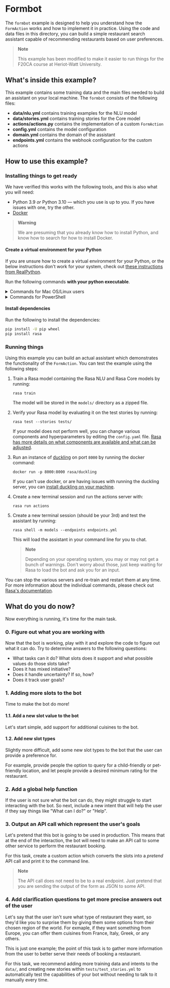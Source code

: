 # Formbot

The `formbot` example is designed to help you understand how the `FormAction` works and how to implement it in practice. Using the code and data files in this directory, you can build a simple restaurant search assistant capable of recommending restaurants based on user preferences.

> **Note**
>
> This example has been modified to make it easier to run things for the F20CA course at Heriot-Watt University.

## What's inside this example?

This example contains some training data and the main files needed to build an assistant on your local machine. The `formbot` consists of the following files:

- **data/nlu.yml** contains training examples for the NLU model
- **data/stories.yml** contains training stories for the Core model
- **actions/actions.py** contains the implementation of a custom `FormAction`
- **config.yml** contains the model configuration
- **domain.yml** contains the domain of the assistant
- **endpoints.yml** contains the webhook configuration for the custom actions

## How to use this example?

### Installing things to get ready

We have verified this works with the following tools, and this is also what you will need:

- Python 3.9 *or* Python 3.10 — which you use is up to you. If you have issues with one, try the other.
- [Docker](https://www.docker.com/)

> **Warning**
>
> We are presuming that you already know how to install Python, and know how to search for how to install Docker.

#### Create a virtual environment for your Python

If you are unsure how to create a virtual environment for your Python, or the below instructions don't work for your system, check out [these instructions from RealPython](https://realpython.com/python-virtual-environments-a-primer/#how-can-you-work-with-a-python-virtual-environment).

Run the following commands **with your python executable**.

<details>
<summary>Commands for Mac OS/Linux users</summary>

```bash
<YOUR PYTHON EXECUTABLE> -m venv .venv
source .venv/bin/activate
```
</details>

<details>
<summary>Commands for PowerShell</summary>

> **Note**
>
> These commands are untested.

```powershell
<YOUR PYTHON EXECUTABLE> -m venv .venv
.venv\Scripts\activate
```
</details>

#### Install dependencies

Run the following to install the dependencies:

```bash
pip install -U pip wheel
pip install rasa
```

### Running things

Using this example you can build an actual assistant which demonstrates the functionality of the `FormAction`. You can test the example using the following steps:

1. Train a Rasa model containing the Rasa NLU and Rasa Core models by running:
    ```
    rasa train
    ```
    The model will be stored in the `models/` directory as a zipped file.

2. Verify your Rasa model by evaluating it on the test stories by running:
    ```
    rasa test --stories tests/
    ```
    If your model does not perform well, you can change various components and hyperparameters by editing the `config.yaml` file. [Rasa has more details on what components are available and what can be adjusted](https://rasa.com/docs/rasa/model-configuration).

3. Run an instance of [duckling](https://rasa.com/docs/rasa/nlu/components/#ducklingentityextractor) on port `8000` by running the docker command:
   ```
   docker run -p 8000:8000 rasa/duckling
   ```
    If you can't use docker, or are having issues with running the duckling server, you can [install duckling on your machine](https://github.com/facebook/duckling#requirements).

1. Create a new terminal session and run the actions server with:
    ```
    rasa run actions
    ```

2. Create a new terminal session (should be your 3rd) and test the assistant by running:
    ```
    rasa shell -m models --endpoints endpoints.yml
    ```
    This will load the assistant in your command line for you to chat.

    > **Note**
    >
    > Depending on your operating system, you may or may not get a bunch of warnings. Don't worry about those, just keep waiting for Rasa to load the bot and ask you for an input.

You can stop the various servers and re-train and restart them at any time. For more information about the individual commands, please check out [Rasa's documentation](http://rasa.com/docs/rasa/command-line-interface).

## What do you do now?

Now everything is running, it's time for the main task.

### 0. Figure out what you are working with

Now that the bot is working, play with it and explore the code to figure out what it can do. Try to determine answers to the following questions:

- What tasks can it do? What slots does it support and what possible values do those slots take?
- Does it has mixed initiative?
- Does it handle uncertainty? If so, how?
- Does it track user goals?

### 1. Adding more slots to the bot

Time to make the bot do more!

#### 1.1. Add a new slot value to the bot

Let's start simple, add support for additional cuisines to the bot.

#### 1.2. Add new slot types

Slightly more difficult, add some new slot types to the bot that the user can provide a preference for.

For example, provide people the option to query for a child-friendly or pet-friendly location, and let people provide a desired minimum rating for the restaurant.

### 2. Add a global help function

If the user is not sure what the bot can do, they might struggle to start interacting with the bot. So next, include a new intent that will help the user if they say things like "What can I do?" or "Help".

### 3. Output an API call which represent the user's goals

Let's pretend that this bot is going to be used in production. This means that at the end of the interaction, the bot will need to make an API call to some other service to perform the restaurant booking.

For this task, create a custom action which converts the slots into a *pretend* API call and print it to the command line.

> **Note**
>
> The API call does not need to be to a real endpoint. Just pretend that you are sending the output of the form as JSON to some API.

### 4. Add clarification questions to get more precise answers out of the user

Let's say that the user isn't sure what type of restaurant they want, so they'd like you to surprise them by giving them some options from their chosen region of the world. For exmaple, if they want something from Europe, you can offer them cuisines from France, Italy, Greek, or any others.

This is just one example; the point of this task is to gather more information from the user to better serve their needs of booking a restaurant.

For this task, we recommend adding more training data and intents to the `data/`, and creating new stories within `tests/test_stories.yml` to automatically test the capabilities of your bot without needing to talk to it manually every time.

